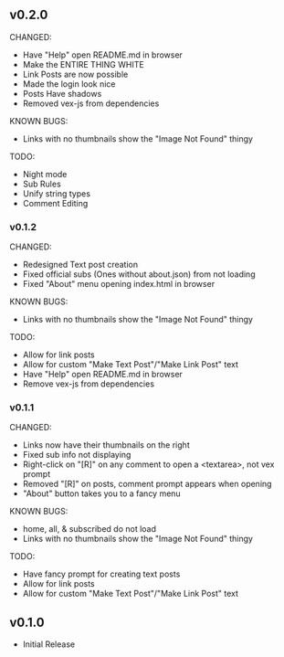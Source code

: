 ## v0.2.0

CHANGED:
 - Have "Help" open README.md in browser
 - Make the ENTIRE THING WHITE
 - Link Posts are now possible
 - Made the login look nice
 - Posts Have shadows
 - Removed vex-js from dependencies

KNOWN BUGS:

 - Links with no thumbnails show the "Image Not Found" thingy

TODO:
 - Night mode
 - Sub Rules
 - Unify string types
 - Comment Editing


### v0.1.2

CHANGED:
 - Redesigned Text post creation
 - Fixed official subs (Ones without about.json) from not loading
 - Fixed "About" menu opening index.html in browser

KNOWN BUGS:

 - Links with no thumbnails show the "Image Not Found" thingy

TODO:
 - Allow for link posts
 - Allow for custom "Make Text Post"/"Make Link Post" text
 - Have "Help" open README.md in browser
 - Remove vex-js from dependencies

### v0.1.1

CHANGED:

 - Links now have their thumbnails on the right
 - Fixed sub info not displaying
 - Right-click on "[R]" on any comment to open a \<textarea>, not vex prompt
 - Removed "[R]" on posts, comment prompt appears when opening
 - "About" button takes you to a fancy menu

KNOWN BUGS:

 - home, all, & subscribed do not load
 - Links with no thumbnails show the "Image Not Found" thingy

TODO:
 - Have fancy prompt for creating text posts
 - Allow for link posts
 - Allow for custom "Make Text Post"/"Make Link Post" text

## v0.1.0

 - Initial Release
